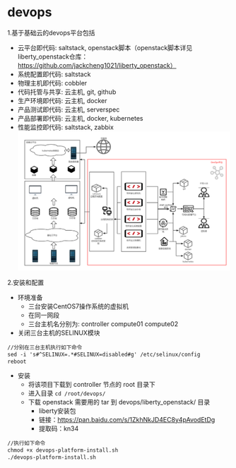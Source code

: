 # devops

1.基于基础云的devops平台包括
- 云平台即代码: saltstack, openstack脚本（openstack脚本详见liberty_openstack仓库：https://github.com/jackcheng1021/liberty_openstack）
- 系统配置即代码: saltstack
- 物理主机即代码: cobbler
- 代码托管与共享: 云主机, git, github
- 生产环境即代码: 云主机, docker
- 产品测试即代码: 云主机, serverspec
- 产品部署即代码: 云主机, docker, kubernetes
- 性能监控即代码: saltstack, zabbix
![image](https://github.com/jackcheng1021/devops/blob/master/img/devops-architecture-image.png)

2.安装和配置
- 环境准备
  - 三台安装CentOS7操作系统的虚拟机
  - 在同一网段
  - 三台主机名分别为: controller compute01 compute02
- 关闭三台主机的SELINUX模块
```
//分别在三台主机执行如下命令
sed -i 's#^SELINUX=.*#SELINUX=disabled#g' /etc/selinux/config
reboot
```
- 安装
  - 将该项目下载到 controller 节点的 root 目录下
  - 进入目录 `cd /root/devops/`
  - 下载 openstack 需要用的 tar 到 devops/liberty_openstack/ 目录
    - liberty安装包
    - 链接：https://pan.baidu.com/s/1ZkhNkJD4EC8y4pAvodEtDg 
    - 提取码：kn34 
```
//执行如下命令
chmod +x devops-platform-install.sh
./devops-platform-install.sh
```
